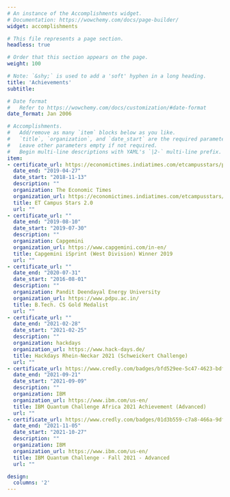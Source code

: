 ```yaml
---
# An instance of the Accomplishments widget.
# Documentation: https://wowchemy.com/docs/page-builder/
widget: accomplishments

# This file represents a page section.
headless: true

# Order that this section appears on the page.
weight: 100

# Note: `&shy;` is used to add a 'soft' hyphen in a long heading.
title: 'Achievements'
subtitle:

# Date format
#   Refer to https://wowchemy.com/docs/customization/#date-format
date_format: Jan 2006

# Accomplishments.
#   Add/remove as many `item` blocks below as you like.
#   `title`, `organization`, and `date_start` are the required parameters.
#   Leave other parameters empty if not required.
#   Begin multi-line descriptions with YAML's `|2-` multi-line prefix.
item:
- certificate_url: https://economictimes.indiatimes.com/etcampusstars/pasteditions?edition=2019
  date_end: "2019-04-27"
  date_start: "2018-11-13"
  description: ""
  organization: The Economic Times
  organization_url: https://economictimes.indiatimes.com/etcampusstars/about
  title: ET Campus Stars 2.0
  url: ""
- certificate_url: ""
  date_end: "2019-08-10"
  date_start: "2019-07-30"
  description: ""
  organization: Capgemini
  organization_url: https://www.capgemini.com/in-en/
  title: Capgemini iSprint (West Division) Winner 2019
  url: ""
- certificate_url: ""
  date_end: "2020-07-31"
  date_start: "2016-08-01"
  description: ""
  organization: Pandit Deendayal Energy University
  organization_url: https://www.pdpu.ac.in/
  title: B.Tech. CS Gold Medalist
  url: ""
- certificate_url: ""
  date_end: "2021-02-28"
  date_start: "2021-02-25"
  description: ""
  organization: hackdays
  organization_url: https://www.hack-days.de/
  title: Hackdays Rhein-Neckar 2021 (Schweickert Challenge)
  url: ""
- certificate_url: https://www.credly.com/badges/bfd529ee-5c47-4623-bdfe-ad03aefee9c8/public_url
  date_end: "2021-09-21"
  date_start: "2021-09-09"
  description: ""
  organization: IBM
  organization_url: https://www.ibm.com/us-en/
  title: IBM Quantum Challenge Africa 2021 Achievement (Advanced)
  url: ""
- certificate_url: https://www.credly.com/badges/01d3b559-c7a8-466a-9dfa-10723b8587b7/public_url
  date_end: "2021-11-05"
  date_start: "2021-10-27"
  description: ""
  organization: IBM
  organization_url: https://www.ibm.com/us-en/
  title: IBM Quantum Challenge - Fall 2021 - Advanced
  url: ""

design:
  columns: '2' 
---
```

